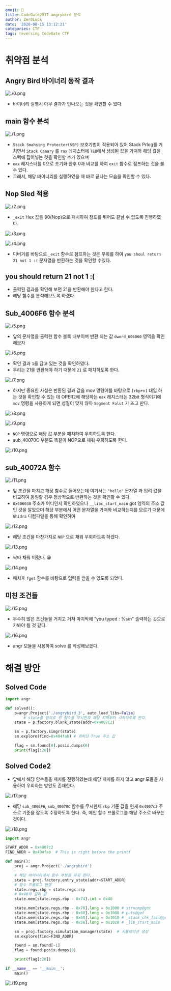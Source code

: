 ```yaml
---
emoji: 🦩
title: CodeGate2017 angrybird 분석
author: Zer0Luck
date: '2020-08-15 13:12:21'
categories: CTF
tags: reversing CodeGate CTF
---
```


# 취약점 분석

## Angry Bird 바이너리 동작 결과


![./0.png](./0.png)

- 바이너리 실행시 아무 결과가 안나오는 것을 확인할 수 있다.

## main 함수 분석

![./1.png](./1.png)

- `Stack Smahsing Protector(SSP)` 보호기법이 적용되어 있어 Stack Prlog를 거치면서 `Stack Canary` 를 `rax` 레지스터에 `TEB`에서 생성된 값을 가져와 해당 값을 스택에 집어넣는 것을 확인할 수가 있으며
- `eax` 레지스터를 0으로 초기화 한후 0과 비교를 하여 `exit` 함수로 점프하는 것을 볼 수 있다.
- 그래서, 해당 바이너리를 실행하였을 때 바로 끝나는 모습을 확인할 수 있다.

## Nop Sled 적용

![./2.png](./2.png)

- `_exit` Hex 값을 90(Nop)으로 패치하여 점프를 뛰어도 끝날 수 없도록 진행하였다.

![./3.png](./3.png)

![./4.png](./4.png)

- 디버거를 바탕으로 `_exit` 함수로 점프하는 것은 우회를 하여 `you shoul return 21 not 1 :(` 문자열을 반환하는 것을 확인할 수있다.

## you should return 21 not 1 :(

- 출력된 결과를 확인해 보면 21을 반환해야 한다고 한다.
- 해당 함수를 분석해보도록 하겠다.

## Sub_4006F6 함수 분석

![./5.png](./5.png)

- 앞의 문자열을 출력한 함수 블록 내부이며 반환 되는 값 `dword_606060` 영역을 확인해보자

![./6.png](./6.png)

- 확인 결과 `1`을 담고 있는 것을 확인하였다.
- 우리는 21을 반환해야 하기 때문에 `21` 로 패치하도록 한다.

![./7.png](./7.png)

- 하지만 중요한 사실은 반환된 결과 값을 mov 명령어를 바탕으로 `[rbp+n]` 대입 하는 것을 확인할 수 있는 데 OPER2에 해당하는 `eax` 레지스터는 32bit 형식이기에 `mov` 명령을 사용하게 되면 성질이 맞지 않아 `Segment Falut` 가 뜨고 만다.

![./8.png](./8.png)

![./9.png](./9.png)

- `NOP` 명령으로 해당 값 부분을 패치하여 우회하도록 한다.
- sub_40070C  부분도 똑같이 NOP으로 채워 우회하도록 한다.

![./10.png](./10.png)

## sub_40072A 함수

![./11.png](./11.png)

- 앞 조건을 마치고 해당 함수로 들어오는데 여기서는 `"hello"` 문자열 과 입려 값을 비교하여 동일할 경우 정상적으로 반환하는 것을 확인할 수 있다.
- `0x606038` 주소가 어디인지 확인하였으나 `__libc_start_main` got 영역의 주소  값인 것을 알았으며 해당 부분에서 어떤 문자열을 가져와 비교하는지를 모르기 때문에 `Ghidra` 디컴파일을 통해 확인하여

![./12.png](./12.png)

- 해당 조건을 마찬가지로 `NOP` 으로 채워 우회하도록 하겠다.

![./13.png](./13.png)

- 싹따 채워 버렸다. 😀

![./14.png](./14.png)

- 패치후 `fget` 함수를 바탕으로 입력을 받을 수 있도록 되었다.

## 미친 조건들

![./15.png](./15.png)

- 무수히 많은 조건들을 거치고 거쳐 마지막에 "you typed : %s\n" 출력하는 곳으로 가봐야 될 것 같다.

![./16.png](./16.png)

- angr 모듈을 사용하여 solve 를 작성해보겠다.

# 해결 방안
## Solved Code

```python
import angr

def solved():
    p=angr.Project('./angrybird_3', auto_load_libs=False)
		# state를 임의로 위 함수를 무시한채 해당 지역부터 시작하도록 한다.
    state = p.factory.blank_state(addr=0x4007C2)

    sm = p.factory.simgr(state)
    sm.explore(find=0x404fab) # 최하단 True 주소 값

    flag = sm.found[0].posix.dumps(0)
    print(flag[:20])
```

## Solved Code2

- 앞에서 해당 함수들을 패치를 진행하였는데 해당 패치를 하지 않고 angr 모듈을 사용하여 우회하는 방안도 존재한다.

![./17.png](./17.png)

- 해당 `sub_4006F6`, `sub_40070C` 함수를 무시한채 `rbp` 기준 값을 현재 `0x4007c2` 주소로 기준을 잡도록 수정하도록 한다. 즉, 메인 함수 프롤로그를 해당 주소로 바꾸는 것이다.

![./18.png](./18.png)

```python
import angr

START_ADDR = 0x4007c2
FIND_ADDR = 0x404fab  # This is right before the printf

def main():
    proj = angr.Project('./angrybird')

    # 해당 바이너리에서 함수 부분을 우회 한다.
    state = proj.factory.entry_state(addr=START_ADDR)
    # 함수 프롤로그 변경
    state.regs.rbp = state.regs.rsp
    # 0x40의 길이 값
    state.mem[state.regs.rbp - 0x74].int = 0x40

    state.mem[state.regs.rbp - 0x70].long = 0x1000 # strncmp@got
    state.mem[state.regs.rbp - 0x68].long = 0x1008 # puts@got
    state.mem[state.regs.rbp - 0x60].long = 0x1010 # _stack_chk_fail@got
    state.mem[state.regs.rbp - 0x58].long = 0x1018 # _lib_start_main

    sm = proj.factory.simulation_manager(state)  # 시뮬레이션 생성
    sm.explore(find=FIND_ADDR)

    found = sm.found[-1]
    flag = found.posix.dumps(0)

    print(flag[:20])    

if __name__ == '__main__':
    main()
```

![./19.png](./19.png)

```toc
```